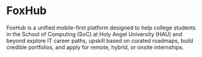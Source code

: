 # FoxHub
FoxHub is a unified mobile-first platform designed to help college students in the School of Computing (SoC) at Holy Angel University (HAU) and beyond explore IT career paths, upskill based on curated roadmaps, build credible portfolios, and apply for remote, hybrid, or onsite internships.
